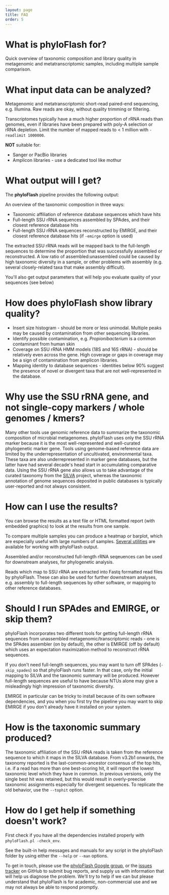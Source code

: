 ```yaml
---
layout: page
title: FAQ
order: 5
---
```


# What is phyloFlash for?

Quick overview of taxonomic composition and library quality in metagenomic and metatranscriptomic samples, including multiple sample comparison.

# What input data can be analyzed?

Metagenomic and metatranscriptomic short-read paired-end sequencing, e.g. Illumina. Raw reads are okay, without quality trimming or filtering.

Transcriptomes typically have a much higher proportion of rRNA reads than genomes, even if libraries have been prepared with poly-A selection or rRNA depletion. Limit the number of mapped reads to < 1 million with `-readlimit 1000000`.

**NOT** suitable for:
 - Sanger or PacBio libraries
 - Amplicon libraries - use a dedicated tool like mothur

# What output will I get?

The **phyloFlash** pipeline provides the following output:

An overview of the taxonomic composition in three ways:
 - Taxonomic affiliation of reference database sequences which have hits
 - Full-length SSU rRNA sequences assembled by SPAdes, and their closest reference database hits
 - Full-length SSU rRNA sequences reconstructed by EMIRGE, and their closest reference database hits (if `-emirge` option is used)

The extracted SSU rRNA reads will be mapped back to the full-length sequences to determine the proportion that was successfully assembled or reconstructed. A low ratio of assembled:unassembled could be caused by high taxonomic diversity in a sample, or other problems with assembly (e.g. several closely-related taxa that make assembly difficult).

You'll also get output parameters that will help you evaluate quality of your sequences (see below)

# How does phyloFlash show library quality?

 - Insert size histogram - should be more or less unimodal. Multiple peaks may be caused by contamination from other sequencing libraries.
 - Identify possible contamination, e.g. *Propionibacterium* is a common contaminant from human skin
 - Coverage on SSU rRNA HMM models (18S and 16S rRNA) - should be relatively even across the gene. High coverage or gaps in coverage may be a sign of contamination from amplicon libraries.
 - Mapping identity to database sequences - identities below 90% suggest the presence of novel or divergent taxa that are not well-represented in the database.

# Why use the SSU rRNA gene, and not single-copy markers / whole genomes / kmers?

Many other tools use genomic reference data to summarize the taxonomic composition of microbial metagenomes. phyloFlash uses only the SSU rRNA marker because it is the most well-represented and well-curated phylogenetic marker gene. Tools using genome-based reference data are limited by the underrepresentation of uncultivated, environmental taxa. These taxa are also underrepresented in marker gene databases, but the latter have had several decade's head start in accumulating comparative data. Using the SSU rRNA gene also allows us to take advantage of the curated taxonomy from the [SILVA](https://www.arb-silva.de/) project, whereas the taxonomic annotation of genome sequences deposited in public databases is typically user-reported and not always consistent.

# How can I use the results?

You can browse the results as a text file or HTML formatted report (with embedded graphics) to look at the results from one sample.

To compare multiple samples you can produce a heatmap or barplot, which are especially useful with large numbers of samples. [Several utilities](utilities.html) are available for working with phyloFlash output.

Assembled and/or reconstructed full-length rRNA seqeuences can be used for downstream analyses, for phylogenetic analysis.

Reads which map to SSU rRNA are extracted into Fastq formatted read files by phyloFlash. These can also be used for further downstream analyses, e.g. assembly to full-length sequences by other software, or mapping to other reference databases.

# Should I run SPAdes and EMIRGE, or skip them?

phyloFlash incorporates two different tools for getting full-length rRNA sequences from unassembled metagenomic/transcriptomic reads - one is the SPAdes assembler (on by default), the other is EMIRGE (off by default) which uses an expectation maximization method to reconstruct rRNA sequences.

If you don't need full-length sequences, you may want to turn off SPAdes (`-skip_spades`) so that phyloFlash runs faster. In that case, only the initial mapping to SILVA and the taxonomic summary will be produced. However full-length sequences are useful to have because NTUs alone may give a misleadingly high impression of taxonomic diversity.

EMIRGE in particular can be tricky to install because of its own software dependencies, and you when you first try the pipeline you may want to skip EMIRGE if you don't already have it installed on your system.

# How is the taxonomic summary produced?

The taxonomic affiliation of the SSU rRNA reads is taken from the reference sequence to which it maps in the SILVA database. From v3.2b1 onwards, the taxonomy reported is the last-common-ancestor consensus of the top hits, i.e. if a read has more than one best-scoring hit, it will report the lowest taxonomic level which they have in common. In previous versions, only the single best hit was retained, but this would result in overly-preecise taxonomic assignments especially for divergent sequences. To replicate the old behavior, use the `--tophit` option.

# How do I get help if something doesn't work?

First check if you have all the dependencies installed properly with `phyloFlash.pl -check_env`.

See the built-in help messages and manuals for any script in the phyloFlash folder by using either the `--help` or `--man` options.

To get in touch, please use the [phyloFlash Google group](https://groups.google.com/forum/#!forum/phyloflash), or the [issues tracker](https://github.com/HRGV/phyloFlash/issues) on GitHub to submit bug reports, and supply us with information that will help us diagnose the problem. We'll try to help if we can but please understand that phyloFlash is for academic, non-commercial use and we may not always be able to respond promptly.
